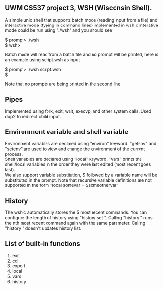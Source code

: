 ## UWM CS537 project 3, WSH (Wisconsin Shell).
A simple unix shell that supports batch mode (reading input from a file) and interactive mode (typing in command lines) implemented in wsh.c
Interative mode could be run using "./wsh" and you should see<br />

  $ prompt> ./wsh<br />
  $ wsh> <br />

Batch mode will read from a batch file and no prompt will be printed, here is an example using script.wsh as input

  $ prompt> ./wsh script.wsh<br />
  $ <br />

Note that no prompts are being printed in the second line

## Pipes
Implemented using fork, exit, wait, execvp, and other system calls. Used dup2 to redirect child input.


## Environment variable and shell variable
Environment variables are declared using "environ" keyword. "getenv" and "setenv" are used to view and change the environment of the current process. <br />
Shell variables are declared using "local" keyword. "vars" prints the shell/local variables in the order they were last edited (most recent goes last).<br />
We also support variable substitution, $ followed by a variable name will be substituted in the prompt. Note that recursive variable definitions are not supported in the form "local somevar = $someothervar"<br />

## History
The wsh.c automatically stores the 5 most recent commands. You can configure the length of history using "history set <n>". Calling "history <n>" runs the nth most recent command again with the same parameter. Calling "history <n>" doesn't updates history list.<br />

## List of built-in functions
1. exit
2. cd
3. export
4. local
5. vars
6. history
